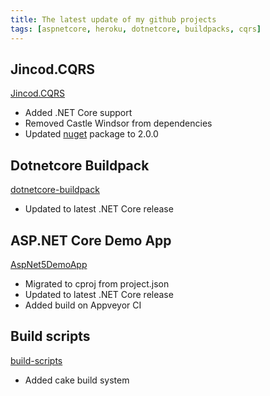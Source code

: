 ```yaml
---
title: The latest update of my github projects
tags: [aspnetcore, heroku, dotnetcore, buildpacks, cqrs]
---
```


## Jincod.CQRS

[Jincod.CQRS](https://github.com/jincod/Jincod.CQRS)

- Added .NET Core support
- Removed Castle Windsor from dependencies
- Updated [nuget](https://www.nuget.org/packages/Jincod.CQRS) package to 2.0.0

## Dotnetcore Buildpack

[dotnetcore-buildpack](https://github.com/jincod/dotnetcore-buildpack)

- Updated to latest .NET Core release

## ASP.NET Core Demo App

[AspNet5DemoApp](https://github.com/jincod/AspNet5DemoApp)

- Migrated to cproj from project.json
- Updated to latest .NET Core release
- Added build on Appveyor CI

## Build scripts

[build-scripts](https://github.com/jincod/build-scripts)

- Added cake build system